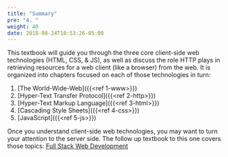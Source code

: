 ```yaml
---
title: "Summary"
pre: "4. "
weight: 40
date: 2018-08-24T10:53:26-05:00
---
```


This textbook will guide you through the three core client-side web technologies (HTML, CSS, & JS), as well as discuss the role HTTP plays in retrieving resources for a web client (like a browser) from the web.  It is organized into chapters focused on each of those technologies in turn:

1. [The World-Wide-Web]({{<ref 1-www>}})
2. [Hyper-Text Transfer Protocol]({{<ref 2-http>}})
3. [Hyper-Text Markup Language]({{<ref 3-html>}})
4. [Cascading Style Sheets]({{<ref 4-css>}})
5. [JavaScript]({{<ref 5-js>}})

Once you understand client-side web technologies, you may want to turn your attention to the server side. The follow up textbook to this one covers those topics: [Full Stack Web Development](https://textbooks.cs.ksu.edu/cc520)